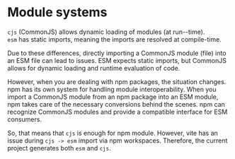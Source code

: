 # Module systems

`cjs` (CommonJS) allows dynamic loading of modules (at run--time).\
`esm` has static imports, meaning the imports are resolved at compile-time.

Due to these differences, directly importing a CommonJS module (file) into an ESM file can lead to issues. ESM expects static
imports, but CommonJS allows for dynamic loading and runtime evaluation of code.

However, when you are dealing with npm packages, the situation changes. npm has its own system for handling module
interoperability. When you import a CommonJS module from an npm package into an ESM module, npm takes care of the
necessary conversions behind the scenes. npm can recognize CommonJS modules and provide a compatible interface for ESM
consumers.

So, that means that `cjs` is enough for npm module. However, vite has an issue during `cjs -> esm` import via npm workspaces.
Therefore, the current project generates both `esm` and `cjs`.
